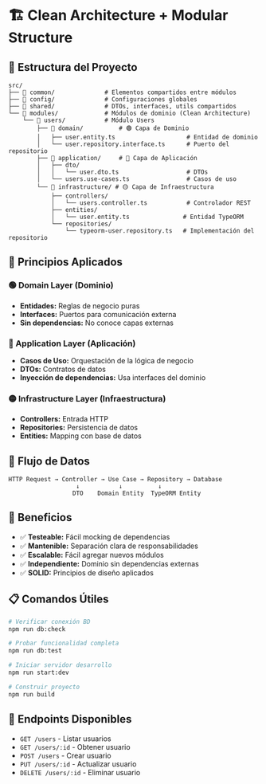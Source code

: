 # 🏗️ Clean Architecture + Modular Structure

## 📁 Estructura del Proyecto

```
src/
├── 📁 common/              # Elementos compartidos entre módulos
├── 📁 config/              # Configuraciones globales
├── 📁 shared/              # DTOs, interfaces, utils compartidos
└── 📁 modules/             # Módulos de dominio (Clean Architecture)
    └── 📁 users/           # Módulo Users
        ├── 📁 domain/          # 🟢 Capa de Dominio
        │   ├── user.entity.ts                    # Entidad de dominio
        │   └── user.repository.interface.ts      # Puerto del repositorio
        ├── 📁 application/     # 🔵 Capa de Aplicación
        │   ├── dto/
        │   │   └── user.dto.ts                   # DTOs
        │   └── users.use-cases.ts                # Casos de uso
        └── 📁 infrastructure/ # 🟡 Capa de Infraestructura
            ├── controllers/
            │   └── users.controller.ts           # Controlador REST
            ├── entities/
            │   └── user.entity.ts               # Entidad TypeORM
            └── repositories/
                └── typeorm-user.repository.ts   # Implementación del repositorio
```

## 🎯 Principios Aplicados

### **🟢 Domain Layer (Dominio)**

- **Entidades:** Reglas de negocio puras
- **Interfaces:** Puertos para comunicación externa
- **Sin dependencias:** No conoce capas externas

### **🔵 Application Layer (Aplicación)**

- **Casos de Uso:** Orquestación de la lógica de negocio
- **DTOs:** Contratos de datos
- **Inyección de dependencias:** Usa interfaces del dominio

### **🟡 Infrastructure Layer (Infraestructura)**

- **Controllers:** Entrada HTTP
- **Repositories:** Persistencia de datos
- **Entities:** Mapping con base de datos

## 🔄 Flujo de Datos

```
HTTP Request → Controller → Use Case → Repository → Database
                   ↓           ↓          ↓
                  DTO    Domain Entity  TypeORM Entity
```

## 🚀 Beneficios

- ✅ **Testeable:** Fácil mocking de dependencias
- ✅ **Mantenible:** Separación clara de responsabilidades
- ✅ **Escalable:** Fácil agregar nuevos módulos
- ✅ **Independiente:** Dominio sin dependencias externas
- ✅ **SOLID:** Principios de diseño aplicados

## 📋 Comandos Útiles

```bash
# Verificar conexión BD
npm run db:check

# Probar funcionalidad completa
npm run db:test

# Iniciar servidor desarrollo
npm run start:dev

# Construir proyecto
npm run build
```

## 🔧 Endpoints Disponibles

- `GET /users` - Listar usuarios
- `GET /users/:id` - Obtener usuario
- `POST /users` - Crear usuario
- `PUT /users/:id` - Actualizar usuario
- `DELETE /users/:id` - Eliminar usuario
